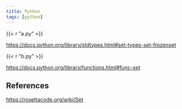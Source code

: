 ```yaml
---
title: Python
tags: [python]
---
```


{{< r "a.py" >}}

<https://docs.python.org/library/stdtypes.html#set-types-set-frozenset>

{{< r "b.py" >}}

<https://docs.python.org/library/functions.html#func-set>

## References

<https://rosettacode.org/wiki/Set>
